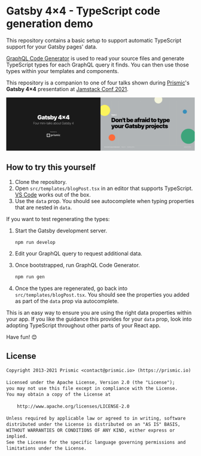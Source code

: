 # Gatsby 4×4 - TypeScript code generation demo

This repository contains a basic setup to support automatic TypeScript support for your Gatsby pages' data.

[GraphQL Code Generator][gql-codegen] is used to read your source files and generate TypeScript types for each GraphQL query it finds. You can then use those types within your templates and components.

This repository is a companion to one of four talks shown during [Prismic][prismic]'s **Gatsby 4×4** presentation at [Jamstack Conf 2021][jamstackconf].

![Gatsby 4×4 - Don't be afraid to type your Gatsby projects](./poster.png)

## How to try this yourself

1. Clone the repository.
2. Open `src/templates/blogPost.tsx` in an editor that supports TypeScript. [VS Code][vscode] works out of the box.
3. Use the `data` prop. You should see autocomplete when typing properties that are nested in `data`.

If you want to test regenerating the types:

1. Start the Gatsby development server.

   ```sh
   npm run develop
   ```

2. Edit your GraphQL query to request additional data.

3. Once bootstrapped, run GraphQL Code Generator.

   ```sh
   npm run gen
   ```

4. Once the types are regenerated, go back into `src/templates/blogPost.tsx`. You should see the properties you added as part of the `data` prop via autocomplete.

This is an easy way to ensure you are using the right data properties within your app. If you like the guidance this provides for your `data` prop, look into adopting TypeScript throughout other parts of your React app.

Have fun! 😊

## License

```
Copyright 2013-2021 Prismic <contact@prismic.io> (https://prismic.io)

Licensed under the Apache License, Version 2.0 (the "License");
you may not use this file except in compliance with the License.
You may obtain a copy of the License at

    http://www.apache.org/licenses/LICENSE-2.0

Unless required by applicable law or agreed to in writing, software
distributed under the License is distributed on an "AS IS" BASIS,
WITHOUT WARRANTIES OR CONDITIONS OF ANY KIND, either express or implied.
See the License for the specific language governing permissions and
limitations under the License.
```

<!-- Links -->

[prismic]: https://prismic.io
[gql-codegen]: https://www.graphql-code-generator.com/
[jamstackconf]: https://jamstackconf.com/
[vscode]: https://code.visualstudio.com/
